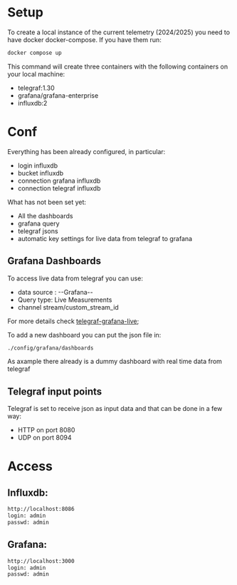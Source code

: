 # Setup

To create a local instance of the current telemetry (2024/2025) you need to have docker
docker-compose. If you have them run:

```sh
docker compose up
```

This command will create three containers with the following containers on your local machine:

- telegraf:1.30
- grafana/grafana-enterprise
- influxdb:2


# Conf

Everything has been already configured, in particular:

- login influxdb
- bucket influxdb
- connection grafana influxdb
- connection telegraf influxdb

What has not been set yet:

- All the dashboards
- grafana query
- telegraf jsons
- automatic key settings for live data from telegraf to grafana

## Grafana Dashboards

To access live data from telegraf you can use:
- data source : --Grafana--
- Query type: Live Measurements
- channel stream/custom_stream_id

For more details check [telegraf-grafana-live](https://grafana.com/tutorials/stream-metrics-from-telegraf-to-grafana/);

To add a new dashboard you can put the json file in:
```sh
./config/grafana/dashboards
```
As axample there already is a dummy dashboard with real time data from telegraf

## Telegraf input points

Telegraf is set to receive json as input data and that can be done in a few way:

- HTTP on port 8080
- UDP on port 8094

# Access

## Influxdb:

```sh
http://localhost:8086
login: admin
passwd: admin
```


## Grafana:

```sh
http://localhost:3000
login: admin
passwd: admin
```

